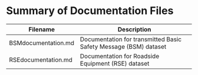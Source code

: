 # Summary of Documentation Files
|Filename|Description|
|--------|-----------|
|BSMdocumentation.md|Documentation for transmitted Basic Safety Message (BSM) dataset|
|RSEdocumentation.md|Documentation for Roadside Equipment (RSE) dataset|

